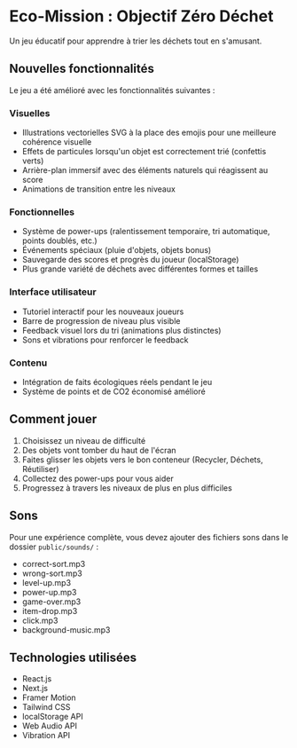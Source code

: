 # Eco-Mission : Objectif Zéro Déchet

Un jeu éducatif pour apprendre à trier les déchets tout en s'amusant.

## Nouvelles fonctionnalités

Le jeu a été amélioré avec les fonctionnalités suivantes :

### Visuelles

- Illustrations vectorielles SVG à la place des emojis pour une meilleure cohérence visuelle
- Effets de particules lorsqu'un objet est correctement trié (confettis verts)
- Arrière-plan immersif avec des éléments naturels qui réagissent au score
- Animations de transition entre les niveaux

### Fonctionnelles

- Système de power-ups (ralentissement temporaire, tri automatique, points doublés, etc.)
- Événements spéciaux (pluie d'objets, objets bonus)
- Sauvegarde des scores et progrès du joueur (localStorage)
- Plus grande variété de déchets avec différentes formes et tailles

### Interface utilisateur

- Tutoriel interactif pour les nouveaux joueurs
- Barre de progression de niveau plus visible
- Feedback visuel lors du tri (animations plus distinctes)
- Sons et vibrations pour renforcer le feedback

### Contenu

- Intégration de faits écologiques réels pendant le jeu
- Système de points et de CO2 économisé amélioré

## Comment jouer

1. Choisissez un niveau de difficulté
2. Des objets vont tomber du haut de l'écran
3. Faites glisser les objets vers le bon conteneur (Recycler, Déchets, Réutiliser)
4. Collectez des power-ups pour vous aider
5. Progressez à travers les niveaux de plus en plus difficiles

## Sons

Pour une expérience complète, vous devez ajouter des fichiers sons dans le dossier `public/sounds/` :

- correct-sort.mp3
- wrong-sort.mp3
- level-up.mp3
- power-up.mp3
- game-over.mp3
- item-drop.mp3
- click.mp3
- background-music.mp3

## Technologies utilisées

- React.js
- Next.js
- Framer Motion
- Tailwind CSS
- localStorage API
- Web Audio API
- Vibration API
